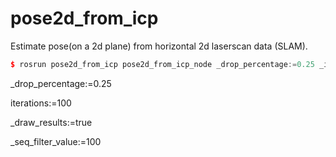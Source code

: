 # pose2d_from_icp
Estimate pose(on a 2d plane) from horizontal 2d laserscan data (SLAM).

```cpp
$ rosrun pose2d_from_icp pose2d_from_icp_node _drop_percentage:=0.25 _iterations:=100 _draw_results:=true _seq_filter_value:=100 
```

_drop_percentage:=0.25

iterations:=100
 
_draw_results:=true
  
_seq_filter_value:=100 
